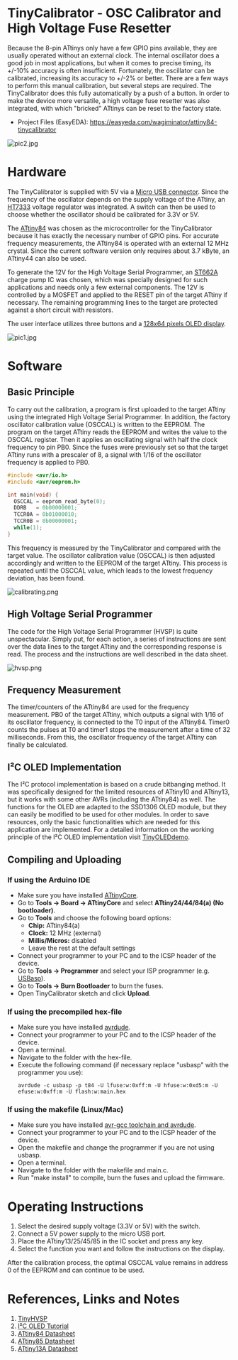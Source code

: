 # TinyCalibrator - OSC Calibrator and High Voltage Fuse Resetter
Because the 8-pin ATtinys only have a few GPIO pins available, they are usually operated without an external clock. The internal oscillator does a good job in most applications, but when it comes to precise timing, its +/-10% accuracy is often insufficient. Fortunately, the oscillator can be calibrated, increasing its accuracy to +/-2% or better. There are a few ways to perform this manual calibration, but several steps are required. The TinyCalibrator does this fully automatically by a push of a button. In order to make the device more versatile, a high voltage fuse resetter was also integrated, with which "bricked" ATtinys can be reset to the factory state.

- Project Files (EasyEDA): https://easyeda.com/wagiminator/attiny84-tinycalibrator

![pic2.jpg](https://raw.githubusercontent.com/wagiminator/ATtiny84-TinyCalibrator/main/documentation/TinyCalibrator_pic2.jpg)

# Hardware
The TinyCalibrator is supplied with 5V via a [Micro USB connector](https://aliexpress.com/wholesale?SearchText=micro+usb+2pin+dip). Since the frequency of the oscillator depends on the supply voltage of the ATtiny, an [HT7333](https://datasheet.lcsc.com/szlcsc/Holtek-Semicon-HT7333-A_C21583.pdf) voltage regulator was integrated. A switch can then be used to choose whether the oscillator should be calibrated for 3.3V or 5V.

The [ATtiny84](http://ww1.microchip.com/downloads/en/devicedoc/Atmel-7701_Automotive-Microcontrollers-ATtiny24-44-84_Datasheet.pdf) was chosen as the microcontroller for the TinyCalibrator because it has exactly the necessary number of GPIO pins. For accurate frequency measurements, the ATtiny84 is operated with an external 12 MHz crystal. Since the current software version only requires about 3.7 kByte, an ATtiny44 can also be used.

To generate the 12V for the High Voltage Serial Programmer, an [ST662A](https://datasheet.lcsc.com/szlcsc/2004081608_STMicroelectronics-ST662ACD-TR_C500661.pdf) charge pump IC was chosen, which was specially designed for such applications and needs only a few external components. The 12V is controlled by a MOSFET and applied to the RESET pin of the target ATtiny if necessary. The remaining programming lines to the target are protected against a short circuit with resistors.

The user interface utilizes three buttons and a [128x64 pixels OLED display](http://aliexpress.com/wholesale?SearchText=128+64+0.96+oled+new+4pin).

![pic1.jpg](https://raw.githubusercontent.com/wagiminator/ATtiny84-TinyCalibrator/main/documentation/TinyCalibrator_pic1.jpg)

# Software
## Basic Principle
To carry out the calibration, a program is first uploaded to the target ATtiny using the integrated High Voltage Serial Programmer. In addition, the factory oscillator calibration value (OSCCAL) is written to the EEPROM. The program on the target ATtiny reads the EEPROM and writes the value to the OSCCAL register. Then it applies an oscillating signal with half the clock frequency to pin PB0. Since the fuses were previously set so that the target ATtiny runs with a prescaler of 8, a signal with 1/16 of the oscillator frequency is applied to PB0.

```c
#include <avr/io.h>
#include <avr/eeprom.h>

int main(void) {
  OSCCAL = eeprom_read_byte(0);
  DDRB   = 0b00000001;
  TCCR0A = 0b01000010;
  TCCR0B = 0b00000001;
  while(1);
}
```

This frequency is measured by the TinyCalibrator and compared with the target value. The oscillator calibration value (OSCCAL) is then adjusted accordingly and written to the EEPROM of the target ATtiny. This process is repeated until the OSCCAL value, which leads to the lowest frequency deviation, has been found.

![calibrating.png](https://raw.githubusercontent.com/wagiminator/ATtiny84-TinyCalibrator/main/documentation/TinyCalibrator_calibrating.png)

## High Voltage Serial Programmer
The code for the High Voltage Serial Programmer (HVSP) is quite unspectacular. Simply put, for each action, a series of instructions are sent over the data lines to the target ATtiny and the corresponding response is read. The process and the instructions are well described in the data sheet.

![hvsp.png](https://raw.githubusercontent.com/wagiminator/ATtiny84-TinyCalibrator/main/documentation/TinyCalibrator_hvsp.png)

## Frequency Measurement
The timer/counters of the ATtiny84 are used for the frequency measurement. PB0 of the target ATtiny, which outputs a signal with 1/16 of its oscillator frequency, is connected to the T0 input of the ATtiny84. Timer0 counts the pulses at T0 and timer1 stops the measurement after a time of 32 milliseconds. From this, the oscillator frequency of the target ATtiny can finally be calculated.

## I²C OLED Implementation
The I²C protocol implementation is based on a crude bitbanging method. It was specifically designed for the limited resources of ATtiny10 and ATtiny13, but it works with some other AVRs (including the ATtiny84) as well. The functions for the OLED are adapted to the SSD1306 OLED module, but they can easily be modified to be used for other modules. In order to save resources, only the basic functionalities which are needed for this application are implemented. For a detailed information on the working principle of the I²C OLED implementation visit [TinyOLEDdemo](https://github.com/wagiminator/attiny13-tinyoleddemo).

## Compiling and Uploading
### If using the Arduino IDE
- Make sure you have installed [ATtinyCore](https://github.com/SpenceKonde/ATTinyCore).
- Go to **Tools -> Board -> ATtinyCore** and select **ATtiny24/44/84(a) (No bootloader)**.
- Go to **Tools** and choose the following board options:
  - **Chip:**           ATtiny84(a)
  - **Clock:**          12 MHz (external)
  - **Millis/Micros:**  disabled
  - Leave the rest at the default settings
- Connect your programmer to your PC and to the ICSP header of the device.
- Go to **Tools -> Programmer** and select your ISP programmer (e.g. [USBasp](https://aliexpress.com/wholesale?SearchText=usbasp)).
- Go to **Tools -> Burn Bootloader** to burn the fuses.
- Open TinyCalibrator sketch and click **Upload**.

### If using the precompiled hex-file
- Make sure you have installed [avrdude](https://learn.adafruit.com/usbtinyisp/avrdude).
- Connect your programmer to your PC and to the ICSP header of the device.
- Open a terminal.
- Navigate to the folder with the hex-file.
- Execute the following command (if necessary replace "usbasp" with the programmer you use):
  ```
  avrdude -c usbasp -p t84 -U lfuse:w:0xff:m -U hfuse:w:0xd5:m -U efuse:w:0xff:m -U flash:w:main.hex
  ```

### If using the makefile (Linux/Mac)
- Make sure you have installed [avr-gcc toolchain and avrdude](http://maxembedded.com/2015/06/setting-up-avr-gcc-toolchain-on-linux-and-mac-os-x/).
- Connect your programmer to your PC and to the ICSP header of the device.
- Open the makefile and change the programmer if you are not using usbasp.
- Open a terminal.
- Navigate to the folder with the makefile and main.c.
- Run "make install" to compile, burn the fuses and upload the firmware.

# Operating Instructions
1. Select the desired supply voltage (3.3V or 5V) with the switch.
2. Connect a 5V power supply to the micro USB port.
3. Place the ATtiny13/25/45/85 in the IC socket and press any key.
4. Select the function you want and follow the instructions on the display.

After the calibration process, the optimal OSCCAL value remains in address 0 of the EEPROM and can continue to be used.

# References, Links and Notes
1. [TinyHVSP](https://github.com/wagiminator/ATtiny84-TinyHVSP)
2. [I²C OLED Tutorial](https://github.com/wagiminator/attiny13-tinyoleddemo)
3. [ATtiny84 Datasheet](http://ww1.microchip.com/downloads/en/devicedoc/Atmel-7701_Automotive-Microcontrollers-ATtiny24-44-84_Datasheet.pdf)
4. [ATtiny85 Datasheet](https://ww1.microchip.com/downloads/en/DeviceDoc/Atmel-2586-AVR-8-bit-Microcontroller-ATtiny25-ATtiny45-ATtiny85_Datasheet.pdf)
5. [ATtiny13A Datasheet](http://ww1.microchip.com/downloads/en/DeviceDoc/doc8126.pdf)
